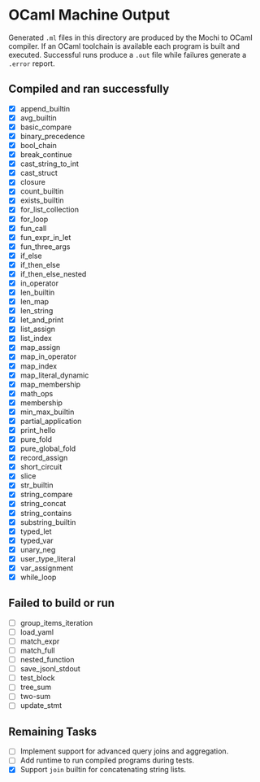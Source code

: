 # OCaml Machine Output

Generated `.ml` files in this directory are produced by the Mochi to OCaml compiler.
If an OCaml toolchain is available each program is built and executed.  Successful
runs produce a `.out` file while failures generate a `.error` report.

## Compiled and ran successfully

- [x] append_builtin
- [x] avg_builtin
- [x] basic_compare
- [x] binary_precedence
- [x] bool_chain
- [x] break_continue
- [x] cast_string_to_int
- [x] cast_struct
- [x] closure
- [x] count_builtin
- [x] exists_builtin
- [x] for_list_collection
- [x] for_loop
- [x] fun_call
- [x] fun_expr_in_let
- [x] fun_three_args
- [x] if_else
- [x] if_then_else
- [x] if_then_else_nested
- [x] in_operator
- [x] len_builtin
- [x] len_map
- [x] len_string
- [x] let_and_print
- [x] list_assign
- [x] list_index
- [x] map_assign
- [x] map_in_operator
- [x] map_index
- [x] map_literal_dynamic
- [x] map_membership
- [x] math_ops
- [x] membership
- [x] min_max_builtin
- [x] partial_application
- [x] print_hello
- [x] pure_fold
- [x] pure_global_fold
- [x] record_assign
- [x] short_circuit
- [x] slice
- [x] str_builtin
- [x] string_compare
- [x] string_concat
- [x] string_contains
- [x] substring_builtin
- [x] typed_let
- [x] typed_var
- [x] unary_neg
- [x] user_type_literal
- [x] var_assignment
- [x] while_loop

## Failed to build or run

- [ ] group_items_iteration
- [ ] load_yaml
- [ ] match_expr
- [ ] match_full
- [ ] nested_function
- [ ] save_jsonl_stdout
- [ ] test_block
- [ ] tree_sum
- [ ] two-sum
- [ ] update_stmt

## Remaining Tasks
- [ ] Implement support for advanced query joins and aggregation.
- [ ] Add runtime to run compiled programs during tests.
- [x] Support `join` builtin for concatenating string lists.
